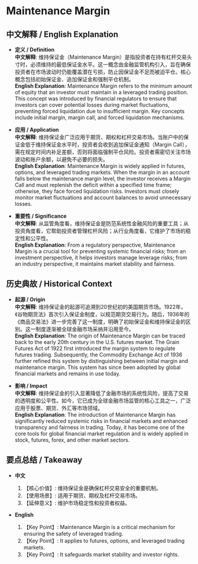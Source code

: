 # Maintenance Margin

## 中文解释 / English Explanation

* **定义 / Definition**  
  **中文解释**: 维持保证金（Maintenance Margin）是指投资者在持有杠杆交易头寸时，必须维持的最低保证金水平。这一概念由金融监管机构引入，旨在确保投资者在市场波动时仍能覆盖潜在亏损，防止因保证金不足而被迫平仓。核心概念包括初始保证金、追加保证金和强制平仓机制。  
  **English Explanation**: Maintenance Margin refers to the minimum amount of equity that an investor must maintain in a leveraged trading position. This concept was introduced by financial regulators to ensure that investors can cover potential losses during market fluctuations, preventing forced liquidation due to insufficient margin. Key concepts include initial margin, margin call, and forced liquidation mechanisms.

* **应用 / Application**  
  **中文解释**: 维持保证金广泛应用于期货、期权和杠杆交易市场。当账户中的保证金低于维持保证金水平时，投资者会收到追加保证金通知（Margin Call），需在规定时间内补足差额，否则将面临强制平仓风险。投资者需密切关注市场波动和账户余额，以避免不必要的损失。  
  **English Explanation**: Maintenance Margin is widely applied in futures, options, and leveraged trading markets. When the margin in an account falls below the maintenance margin level, the investor receives a Margin Call and must replenish the deficit within a specified time frame; otherwise, they face forced liquidation risks. Investors must closely monitor market fluctuations and account balances to avoid unnecessary losses.

* **重要性 / Significance**  
  **中文解释**: 从监管角度看，维持保证金是防范系统性金融风险的重要工具；从投资角度看，它帮助投资者管理杠杆风险；从行业角度看，它维护了市场的稳定性和公平性。  
  **English Explanation**: From a regulatory perspective, Maintenance Margin is a crucial tool for preventing systemic financial risks; from an investment perspective, it helps investors manage leverage risks; from an industry perspective, it maintains market stability and fairness.

## 历史典故 / Historical Context

* **起源 / Origin**  
  **中文解释**: 维持保证金的起源可追溯到20世纪初的美国期货市场。1922年，《谷物期货法》首次引入保证金制度，以规范期货交易行为。随后，1936年的《商品交易法》进一步完善了这一制度，明确了初始保证金和维持保证金的区别。这一制度逐渐被全球金融市场采纳并沿用至今。  
  **English Explanation**: The origin of Maintenance Margin can be traced back to the early 20th century in the U.S. futures market. The Grain Futures Act of 1922 first introduced the margin system to regulate futures trading. Subsequently, the Commodity Exchange Act of 1936 further refined this system by distinguishing between initial margin and maintenance margin. This system has since been adopted by global financial markets and remains in use today.

* **影响 / Impact**  
  **中文解释**: 维持保证金的引入显著降低了金融市场的系统性风险，提高了交易的透明度和公平性。如今，它已成为全球金融市场监管的核心工具之一，广泛应用于股票、期货、外汇等市场领域。  
  **English Explanation**: The introduction of Maintenance Margin has significantly reduced systemic risks in financial markets and enhanced transparency and fairness in trading. Today, it has become one of the core tools for global financial market regulation and is widely applied in stock, futures, forex, and other market sectors.

## 要点总结 / Takeaway

* **中文**  
  1. 【核心价值】:  维持保证金是确保杠杆交易安全的重要机制。
  2. 【使用场景】:  适用于期货、期权及杠杆交易市场。
  3. 【延伸意义】:  维护市场稳定性和投资者权益。

* **English**  
  1. 【Key Point】: Maintenance Margin is a critical mechanism for ensuring the safety of leveraged trading.
  2. 【Key Point】: It applies to futures, options, and leveraged trading markets.
  3. 【Key Point】: It safeguards market stability and investor rights.